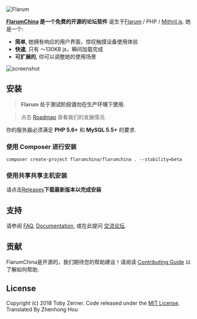 ![Flarum](http://flarum.org/img/logo.png)

**[FlarumChina](https://www.flarumchina.org) 是一个免费的开源的论坛软件** 诞生于[Flarum](http://flarum.org) / PHP / [Mithril.js](http://mithril.js.org). 她是一个:

* **简单**, 她拥有响应的用户界面，惊叹触摸设备使用体验
* **快速**, 只有 ～130KB js，瞬间加载完成 
* **可扩展的**, 你可以调整她的使用场景

![screenshot](http://flarum.org/img/screenshot.png)

## 安装

> **Flarum 处于测试阶段请勿在生产环境下使用.**

> 点击 [Roadmap](https://www.flarumchina.org/roadmap) 查看我们的发展情况.

你的服务器必须满足 **PHP 5.6+** 和 **MySQL 5.5+** 的要求.

### 使用 Composer 进行安装

```
composer create-project flarumchina/flarumchina . --stability=beta
```
### 使用共享共享主机安装

请点击[Releases](https://github.com/skywalker512/FlarumChina/releases)**下载最新版本以完成安装**

## 支持

请参阅 [FAQ](https://www.flarumchina.org/docs/faq), [Documentation](https://www.flarumchina.org/docs), 或在此提问 [交流论坛](https://bbs.flarumchina.org).

## 贡献

FlarumChina是开源的，我们期待您的帮助建设！请阅读 [Contributing Guide](https://github.com/skywalker512/FlarumChina/blob/master/CONTRIBUTING.md) 以了解如何帮助.

## License

Copyright (c) 2018 Toby Zerner. Code released under the [MIT License](https://github.com/skywalker512/FlarumChina/blob/master/LICENSE).
Translated By Zhenhong Hou
